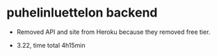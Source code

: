 # puhelinluettelon backend

- Removed API and site from Heroku because they removed free tier.

- 3.22, time total 4h15min
